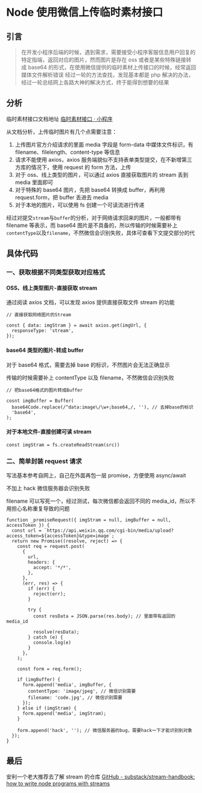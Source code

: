 # Node 使用微信上传临时素材接口

## 引言

> 在开发小程序后端的时候，遇到需求，需要接受小程序客服信息用户回复的特定指端，返回对应的图片，然而图片是存在 oss 或者是某些特殊链接转成 base64 的形式，在使用微信提供的临时素材上传接口的时候，经常返回媒体文件解析错误
> 经过一轮的方法查找，发现基本都是 php 解决的办法，经过一轮总结网上各路大神的解决方式，终于能得到想要的结果

## 分析

临时素材接口文档地址 [临时素材接口 · 小程序](https://developers.weixin.qq.com/miniprogram/dev/api/custommsg/material.html?t=201868)

从文档分析，上传临时图片有几个点需要注意：

1. 上传图片官方介绍请求的里面 media 字段是 form-data 中媒体文件标识，有 filename、filelength、content-type 等信息
2. 请求不能使用 axios，axios 服务端貌似不支持表单类型提交，在不新增第三方库的情况下，使用 request 的 form 方法，上传
3. 对于 oss、线上类型的图片，可以通过 axios 直接获取图片的 stream 丢到 media 里面即可
4. 对于特殊的 base64 图片，先把 base64 转换成 buffer，再利用 request.form，把 buffer 丢进去 media
5. 对于本地的图片，可以使用 fs 创建一个可读流进行传递

经过对提交`stream`与`buffer`的分析，对于网络请求回来的图片，一般都带有 filename 等表示，而 base64 图片是不具备的，所以传输的时候需要补上`contentType`以及`filename`，不然微信会识别失败，具体可查看下文提交部分的代

## 具体代码

### 一、获取根据不同类型获取对应格式

#### OSS、线上类型图片-直接获取 stream

通过阅读 axios 文档，可以发现 axios 提供直接获取文件 stream 的功能

```javascript:;
// 直接获取网络图片的Stream

const { data: imgStram } = await axios.get(imgUrl, {
  responseType: 'stream',
});

```

#### base64 类型的图片-转成 buffer

对于 base64 格式，需要去掉 base 的标识，不然图片会无法正确显示

传输的时候需要补上 contentType 以及 filename，不然微信会识别失败

```javascript:;
// 把base64格式的图片转成Buffer

cosnt imgBuffer = Buffer(
  base64Code.replace(/^data:image\/\w+;base64,/, ''), // 去掉base的标识
  'base64',
);

```

#### 对于本地文件-直接创建可读 stream

```javascript:;
const imgStram = fs.createReadStream(src))
```

### 二、简单封装 request 请求

写法基本参考自网上，自己在外面再包一层 promise，方便使用 async/await

不加上 hack 微信服务器会识别失败

filename 可以写死一个，经过测试，每次微信都会返回不同的 media_id，所以不用担心名称重复导致的问题

```javascript:;
function _promiseRequest({ imgStram = null, imgBuffer = null, accessToken }) {
  const url = `https://api.weixin.qq.com/cgi-bin/media/upload?access_token=${accessToken}&type=image`;
  return new Promise((resolve, reject) => {
    const req = request.post(
      {
        url,
        headers: {
          accept: '*/*',
        },
      },
      (err, res) => {
        if (err) {
          reject(err);
        }

        try {
          const resData = JSON.parse(res.body); // 里面带有返回的media_id

          resolve(resData);
        } catch (e) {
          console.log(e)
        }
      },
    );

    const form = req.form();

    if (imgBuffer) {
      form.append('media', imgBuffer, {
        contentType: 'image/jpeg', // 微信识别需要
        filename: 'code.jpg', // 微信识别需要
      });
    } else if (imgStram) {
      form.append('media', imgStram);
    }

    form.append('hack', ''); // 微信服务器的bug，需要hack一下才能识别到对象
  });
}

```

## 最后

安利一个老大推荐去了解 stream 的仓库 [GitHub - substack/stream-handbook: how to write node programs with streams](https://github.com/substack/stream-handbook)
